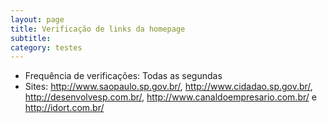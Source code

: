 ```yaml
---
layout: page
title: Verificação de links da homepage
subtitle: 
category: testes
---
```


* Frequência de verificações: Todas as segundas
* Sites: http://www.saopaulo.sp.gov.br/, http://www.cidadao.sp.gov.br/, http://desenvolvesp.com.br/, http://www.canaldoempresario.com.br/ e http://idort.com.br/ 
